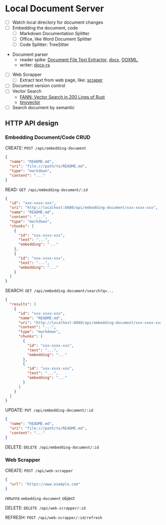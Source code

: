 # Local Document Server

- [ ] Watch local directory for document changes
- [ ] Embedding the document, code
    - [ ] Markdown Documentation Splitter
    - [ ] Office, like Word Document Splitter
    - [ ] Code Splitter: TreeSitter
- Document parser
    - reader spike: [Document File Text Extractor](https://github.com/anvie/dotext), [docx](https://github.com/PoiScript/docx-rs), [OOXML](https://github.com/zitsen/ooxml-rs),
    - writer: [docx-rs](https://github.com/bokuweb/docx-rs)
- [ ] Web Scrapper
    - [ ] Extract text from web page,
      like: [scraper](https://github.com/BloopAI/bloop/tree/main/server/bleep/src/scraper)
- [ ] Document version control
- [ ] Vector Search
    - [FANN: Vector Search in 200 Lines of Rust](https://fennel.ai/blog/vector-search-in-200-lines-of-rust/)
    - [tinyvector](https://github.com/m1guelpf/tinyvector)
- [ ] Search document by semantic

## HTTP API design

### Embedding Document/Code CRUD

CREATE: `POST /api/embedding-document`

```json
{
  "name": "README.md",
  "uri": "file:///path/to/README.md",
  "type": "markdown",
  "content": "..."
}
```

READ: `GET /api/embedding-document/:id`

```json
{
  "id": "xxx-xxxx-xxx",
  "uri": "http://localhost:8080/api/embedding-document/xxx-xxxx-xxx",
  "name": "README.md",
  "content": "...",
  "type": "markdown",
  "chunks": [
    {
      "id": "xxx-xxxx-xxx",
      "text": "...",
      "embedding": "..."
    },
    {
      "id": "xxx-xxxx-xxx",
      "text": "...",
      "embedding": "..."
    }
  ]
}
```

SEARCH: `GET /api/embedding-document/search?q=...`

```json
{
  "results": [
    {
      "id": "xxx-xxxx-xxx",
      "name": "README.md",
      "uri": "http://localhost:8080/api/embedding-document/xxx-xxxx-xxx",
      "content": "...",
      "type": "markdown",
      "chunks": [
        {
          "id": "xxx-xxxx-xxx",
          "text": "...",
          "embedding": "..."
        },
        {
          "id": "xxx-xxxx-xxx",
          "text": "...",
          "embedding": "..."
        }
      ]
    }
  ]
}
```

UPDATE: `PUT /api/embedding-document/:id`

```json
{
  "name": "README.md",
  "uri": "file:///path/to/README.md",
  "content": "..."
}
```

DELETE: `DELETE /api/embedding-document/:id`

### Web Scrapper

CREATE: `POST /api/web-scrapper`

```json
{
  "url": "https://www.example.com"
}
```

returns `embedding-document` object

DELETE: `DELETE /api/web-scrapper/:id`

REFRESH: `POST /api/web-scrapper/:id/refresh`
